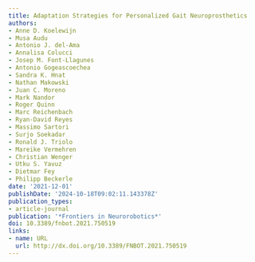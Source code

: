 ```yaml
---
title: Adaptation Strategies for Personalized Gait Neuroprosthetics
authors:
- Anne D. Koelewijn
- Musa Audu
- Antonio J. del-Ama
- Annalisa Colucci
- Josep M. Font-Llagunes
- Antonio Gogeascoechea
- Sandra K. Hnat
- Nathan Makowski
- Juan C. Moreno
- Mark Nandor
- Roger Quinn
- Marc Reichenbach
- Ryan-David Reyes
- Massimo Sartori
- Surjo Soekadar
- Ronald J. Triolo
- Mareike Vermehren
- Christian Wenger
- Utku S. Yavuz
- Dietmar Fey
- Philipp Beckerle
date: '2021-12-01'
publishDate: '2024-10-18T09:02:11.143378Z'
publication_types:
- article-journal
publication: '*Frontiers in Neurorobotics*'
doi: 10.3389/fnbot.2021.750519
links:
- name: URL
  url: http://dx.doi.org/10.3389/FNBOT.2021.750519
---
```

